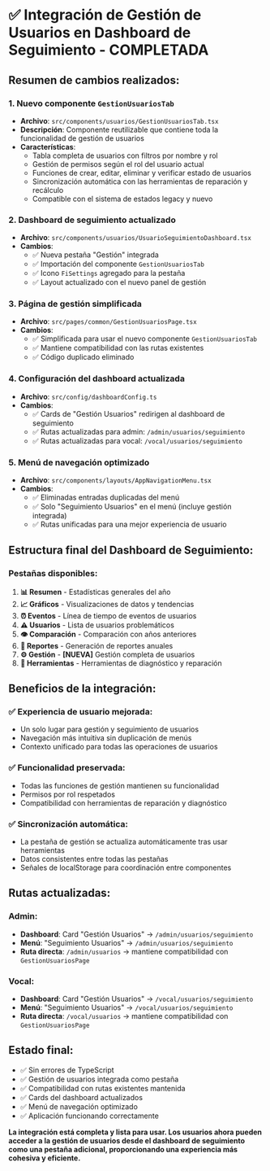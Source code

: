 # ✅ **Integración de Gestión de Usuarios en Dashboard de Seguimiento - COMPLETADA**

## **Resumen de cambios realizados:**

### **1. Nuevo componente `GestionUsuariosTab`**
- **Archivo**: `src/components/usuarios/GestionUsuariosTab.tsx`
- **Descripción**: Componente reutilizable que contiene toda la funcionalidad de gestión de usuarios
- **Características**:
  - Tabla completa de usuarios con filtros por nombre y rol
  - Gestión de permisos según el rol del usuario actual
  - Funciones de crear, editar, eliminar y verificar estado de usuarios
  - Sincronización automática con las herramientas de reparación y recálculo
  - Compatible con el sistema de estados legacy y nuevo

### **2. Dashboard de seguimiento actualizado**
- **Archivo**: `src/components/usuarios/UsuarioSeguimientoDashboard.tsx`
- **Cambios**:
  - ✅ Nueva pestaña "Gestión" integrada
  - ✅ Importación del componente `GestionUsuariosTab`
  - ✅ Icono `FiSettings` agregado para la pestaña
  - ✅ Layout actualizado con el nuevo panel de gestión

### **3. Página de gestión simplificada**
- **Archivo**: `src/pages/common/GestionUsuariosPage.tsx`
- **Cambios**:
  - ✅ Simplificada para usar el nuevo componente `GestionUsuariosTab`
  - ✅ Mantiene compatibilidad con las rutas existentes
  - ✅ Código duplicado eliminado

### **4. Configuración del dashboard actualizada**
- **Archivo**: `src/config/dashboardConfig.ts`
- **Cambios**:
  - ✅ Cards de "Gestión Usuarios" redirigen al dashboard de seguimiento
  - ✅ Rutas actualizadas para admin: `/admin/usuarios/seguimiento`
  - ✅ Rutas actualizadas para vocal: `/vocal/usuarios/seguimiento`

### **5. Menú de navegación optimizado**
- **Archivo**: `src/components/layouts/AppNavigationMenu.tsx`
- **Cambios**:
  - ✅ Eliminadas entradas duplicadas del menú
  - ✅ Solo "Seguimiento Usuarios" en el menú (incluye gestión integrada)
  - ✅ Rutas unificadas para una mejor experiencia de usuario

## **Estructura final del Dashboard de Seguimiento:**

### **Pestañas disponibles:**
1. **📊 Resumen** - Estadísticas generales del año
2. **📈 Gráficos** - Visualizaciones de datos y tendencias
3. **⏰ Eventos** - Línea de tiempo de eventos de usuarios
4. **⚠️ Usuarios** - Lista de usuarios problemáticos
5. **👁️ Comparación** - Comparación con años anteriores
6. **📄 Reportes** - Generación de reportes anuales
7. **⚙️ Gestión** - **[NUEVA]** Gestión completa de usuarios
8. **🔧 Herramientas** - Herramientas de diagnóstico y reparación

## **Beneficios de la integración:**

### **✅ Experiencia de usuario mejorada:**
- Un solo lugar para gestión y seguimiento de usuarios
- Navegación más intuitiva sin duplicación de menús
- Contexto unificado para todas las operaciones de usuarios

### **✅ Funcionalidad preservada:**
- Todas las funciones de gestión mantienen su funcionalidad
- Permisos por rol respetados
- Compatibilidad con herramientas de reparación y diagnóstico

### **✅ Sincronización automática:**
- La pestaña de gestión se actualiza automáticamente tras usar herramientas
- Datos consistentes entre todas las pestañas
- Señales de localStorage para coordinación entre componentes

## **Rutas actualizadas:**

### **Admin:**
- **Dashboard**: Card "Gestión Usuarios" → `/admin/usuarios/seguimiento`
- **Menú**: "Seguimiento Usuarios" → `/admin/usuarios/seguimiento`
- **Ruta directa**: `/admin/usuarios` → mantiene compatibilidad con `GestionUsuariosPage`

### **Vocal:**
- **Dashboard**: Card "Gestión Usuarios" → `/vocal/usuarios/seguimiento`
- **Menú**: "Seguimiento Usuarios" → `/vocal/usuarios/seguimiento`
- **Ruta directa**: `/vocal/usuarios` → mantiene compatibilidad con `GestionUsuariosPage`

## **Estado final:**
- ✅ Sin errores de TypeScript
- ✅ Gestión de usuarios integrada como pestaña
- ✅ Compatibilidad con rutas existentes mantenida
- ✅ Cards del dashboard actualizados
- ✅ Menú de navegación optimizado
- ✅ Aplicación funcionando correctamente

**La integración está completa y lista para usar. Los usuarios ahora pueden acceder a la gestión de usuarios desde el dashboard de seguimiento como una pestaña adicional, proporcionando una experiencia más cohesiva y eficiente.**
